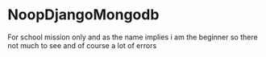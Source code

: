 # NoopDjangoMongodb
For school mission only and as the name implies i am the beginner so there not much to see and of course a lot of errors

